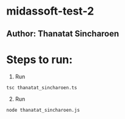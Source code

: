 # midassoft-test-2

## Author: Thanatat Sincharoen

# Steps to run:
1. Run
```bash
tsc thanatat_sincharoen.ts
```

2. Run
```bash
node thanatat_sincharoen.js
```